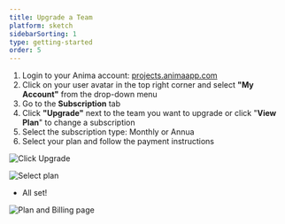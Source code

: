 ```yaml
---
title: Upgrade a Team
platform: sketch
sidebarSorting: 1
type: getting-started
order: 5
---
```


1. Login to your Anima account: [projects.animaapp.com](https://projects.animaapp.com)
2. Click on your user avatar in the top right corner and select **"My Account"** from the drop-down menu
3. Go to the **Subscription** tab
4. Click **"Upgrade"** next to the team you want to upgrade or click "**View Plan**" to change a subscription
5. Select the subscription type: Monthly or Annua
6. Select your plan and follow the payment instructions

![Click Upgrade](https://s3.amazonaws.com/animaapp/docs/web-app/Upgrade.png)

![Select plan](https://s3.amazonaws.com/animaapp/docs/web-app/Anima%204%20-%20Anima%20plans.png)

-   All set!

![Plan and Billing page](https://s3.amazonaws.com/animaapp/docs/web-app/Anima%204%20-%20Plan%20and%20Billing.png)
